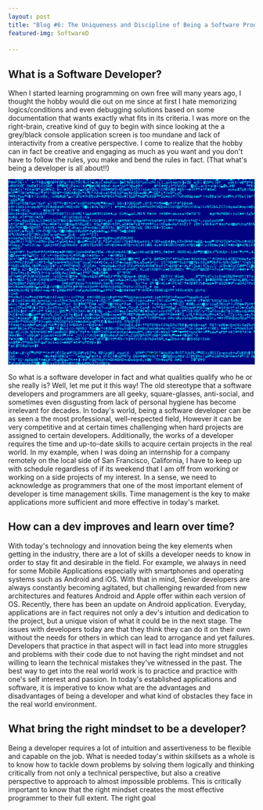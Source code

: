 ```yaml
---
layout: post
title: "Blog #6: The Uniqueness and Discipline of Being a Software Programmer"
featured-img: SoftwareD

---
```

## What is a Software Developer?

When I started learning programming on own free will many years ago, I thought the hobby would die out on me since at first I hate memorizing logics/conditions and even debugging solutions based on some documentation that wants exactly what fits in its criteria. I was more on the right-brain, creative kind of guy to begin with since looking at the a grey/black console application screen is too mundane and lack of interactivity from a creative perspective. I come to realize that the hobby can in fact be creative and engaging as much as you want and you don't have to follow the rules, you make and bend the rules in fact. (That what's being a developer is all about!!)

![image](/assets/img/Software2.gif)

So what is a software developer in fact and what qualities qualify who he or she really is? Well, let me put it this way! The old stereotype that a software developers and programmers are all geeky, square-glasses, anti-social, and sometimes even disgusting from lack of personal hygiene has become irrelevant for decades. In today's world, being a software developer can be as seen a the most professional, well-respected field, However it can be very competitive and at certain times challenging when hard projects are assigned to certain developers. Additionally, the works of a developer requires the time and up-to-date skills to acquire certain projects in the real world. In my example, when I was doing an internship for a company remotely on the local side of San Francisco, California, I have to keep up with schedule regardless of if its weekend that I am off from working or working on a side projects of my interest. In a sense, we need to acknowledge as programmers that one of the most important element of developer is time management skills. Time management is the key to make applications more sufficient and more effective in today's market.

## How can a dev improves and learn over time?

With today's technology and innovation being the key elements when getting in the industry, there are a lot of skills a developer needs to know in order to stay fit and desirable in the field. For example, we always in need for some Mobile Applications especially with smartphones and operating systems such as Android and iOS. With that in mind, Senior developers are always constantly becoming agitated, but challenging rewarded from new architectures and features Android and Apple offer within each version of OS. Recently, there has been an update on Android application. Everyday, applications are in fact requires not only a dev's intuition and dedication to the project, but a unique vision of what it could be in the next stage. The issues with developers today are that they think they can do it on their own without the needs for others in which can lead to arrogance and yet failures. Developers that practice in that aspect will in fact lead into more struggles and problems with their code due to not having the right mindset and not willing to learn the technical mistakes they've witnessed in the past. The best way
to get into the real world work is to practice and practice with one's self interest and passion. In today's established applications and software, it is imperative to know what are the advantages and disadvantages of being a developer and what kind of obstacles they face in the real world environment.

## What bring the right mindset to be a developer?

Being a developer requires a lot of intuition and assertiveness to be flexible and capable on the job. What is needed today's within skillsets as a whole is to know how to tackle down problems by solving them logically and thinking critically from not only a technical perspective, but also a creative perspective to approach to almost impossible problems. This is critically important to know that the right mindset creates the most effective programmer to their full extent. The right goal
